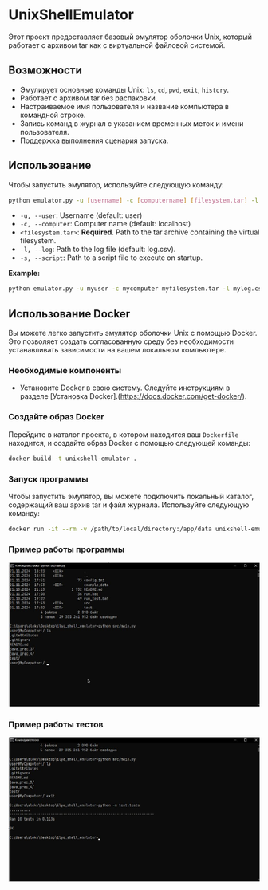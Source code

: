 # UnixShellEmulator
 
Этот проект предоставляет базовый эмулятор оболочки Unix, который работает с архивом tar как с виртуальной файловой системой.

## Возможности

* Эмулирует основные команды Unix: `ls`, `cd`, `pwd`, `exit`, `history`.
* Работает с архивом tar без распаковки.
* Настраиваемое имя пользователя и название компьютера в командной строке.
* Запись команд в журнал с указанием временных меток и имени пользователя.
* Поддержка выполнения сценария запуска.

## Использование

Чтобы запустить эмулятор, используйте следующую команду:

```bash
python emulator.py -u [username] -c [computername] [filesystem.tar] -l [logfile.csv] -s [script.txt]
```

*  `-u, --user`:  Username (default: user)
*  `-c, --computer`: Computer name (default: localhost)
*  `<filesystem.tar>`: **Required**. Path to the tar archive containing the virtual filesystem.
*  `-l, --log`: Path to the log file (default: log.csv).
*  `-s, --script`: Path to a script file to execute on startup.

**Example:**

```bash
python emulator.py -u myuser -c mycomputer myfilesystem.tar -l mylog.csv -s myscript.txt 
```

## Использование Docker

Вы можете легко запустить эмулятор оболочки Unix с помощью Docker. Это позволяет создать согласованную среду без необходимости устанавливать зависимости на вашем локальном компьютере.

### Необходимые компоненты

- Установите Docker в свою систему. Следуйте инструкциям в разделе [Установка Docker].(https://docs.docker.com/get-docker/).

### Создайте образ Docker

Перейдите в каталог проекта, в котором находится ваш `Dockerfile` находится, и создайте образ Docker с помощью следующей команды:

```bash
docker build -t unixshell-emulator .
```

### Запуск программы

Чтобы запустить эмулятор, вы можете подключить локальный каталог, содержащий ваш архив tar и файл журнала. Используйте следующую команду:

```bash
docker run -it --rm -v /path/to/local/directory:/app/data unixshell-emulator /app/data/filesystem.tar -u [username] -c [computername] -l /app/data/logfile.csv -s /app/data/script.txt
```

### Пример работы программы

![image](https://github.com/wilex-cr/Configuration/blob/main/hometask1/ilya_shell_emulator/ilya_shell_emulator/run_program.jpg)

### Пример работы тестов

![image](https://github.com/wilex-cr/Configuration/blob/main/hometask1/ilya_shell_emulator/ilya_shell_emulator/run_tests.jpg)
